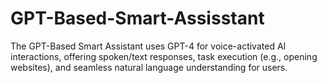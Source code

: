 # GPT-Based-Smart-Assisstant
The GPT-Based Smart Assistant uses GPT-4 for voice-activated AI interactions, offering spoken/text responses, task execution (e.g., opening websites), and seamless natural language understanding for users.
